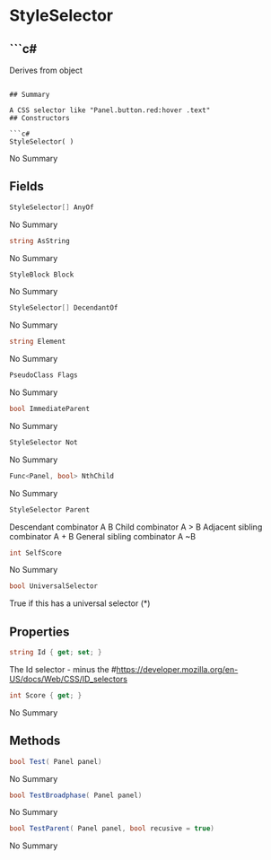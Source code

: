 # StyleSelector

## ```c#
Derives from object
```

## Summary

A CSS selector like "Panel.button.red:hover .text"
## Constructors

```c#
StyleSelector( ) 
```
No Summary
## Fields

```c#
StyleSelector[] AnyOf
```
No Summary
```c#
string AsString
```
No Summary
```c#
StyleBlock Block
```
No Summary
```c#
StyleSelector[] DecendantOf
```
No Summary
```c#
string Element
```
No Summary
```c#
PseudoClass Flags
```
No Summary
```c#
bool ImmediateParent
```
No Summary
```c#
StyleSelector Not
```
No Summary
```c#
Func<Panel, bool> NthChild
```
No Summary
```c#
StyleSelector Parent
```
Descendant combinator
A B
Child combinator
A > B
Adjacent sibling combinator
A + B
General sibling combinator
A ~B
```c#
int SelfScore
```
No Summary
```c#
bool UniversalSelector
```
True if this has a universal selector (*)
## Properties

```c#
string Id { get; set; } 
```
The Id selector - minus the #https://developer.mozilla.org/en-US/docs/Web/CSS/ID_selectors
```c#
int Score { get; } 
```
No Summary
## Methods

```c#
bool Test( Panel panel) 
```
No Summary
```c#
bool TestBroadphase( Panel panel) 
```
No Summary
```c#
bool TestParent( Panel panel, bool recusive = true) 
```
No Summary
